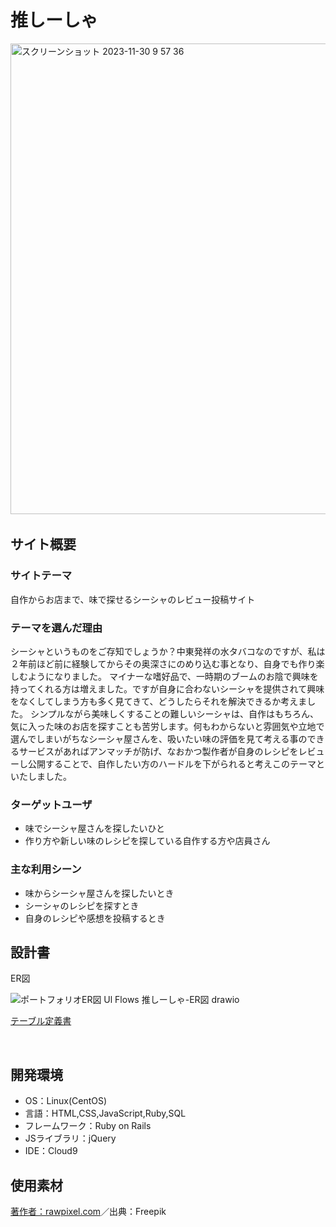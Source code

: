 # 推しーしゃ
​<img width="753" alt="スクリーンショット 2023-11-30 9 57 36" src="https://github.com/19951118/Oshisha/assets/141891762/ce78e46c-4233-4b03-8cb1-0979cf0fa8e7">

## サイト概要
### サイトテーマ
自作からお店まで、味で探せるシーシャのレビュー投稿サイト
​
### テーマを選んだ理由
シーシャというものをご存知でしょうか？中東発祥の水タバコなのですが、私は２年前ほど前に経験してからその奥深さにのめり込む事となり、自身でも作り楽しむようになりました。
マイナーな嗜好品で、一時期のブームのお陰で興味を持ってくれる方は増えました。ですが自身に合わないシーシャを提供されて興味をなくしてしまう方も多く見てきて、どうしたらそれを解決できるか考えました。
シンプルながら美味しくすることの難しいシーシャは、自作はもちろん、気に入った味のお店を探すことも苦労します。何もわからないと雰囲気や立地で選んでしまいがちなシーシャ屋さんを、吸いたい味の評価を見て考える事のできるサービスがあればアンマッチが防げ、なおかつ製作者が自身のレシピをレビューし公開することで、自作したい方のハードルを下がられると考えこのテーマといたしました。
​
### ターゲットユーザ
* 味でシーシャ屋さんを探したいひと
* 作り方や新しい味のレシピを探している自作する方や店員さん
​
### 主な利用シーン
* 味からシーシャ屋さんを探したいとき
* シーシャのレシピを探すとき
* 自身のレシピや感想を投稿するとき
​
## 設計書
ER図

![ポートフォリオER図 Ul Flows 推しーしゃ-ER図 drawio](https://github.com/19951118/Oshisha/assets/141891762/745cb1ac-f595-44b2-a8bc-f9cef48557c8)

<a href="https://docs.google.com/spreadsheets/d/17KL-mF7KgujeuCluFZBUBv5FB9hxDoVW/edit#gid=22058163" >テーブル定義書</a>


​
## 開発環境
- OS：Linux(CentOS)
- 言語：HTML,CSS,JavaScript,Ruby,SQL
- フレームワーク：Ruby on Rails
- JSライブラリ：jQuery
- IDE：Cloud9

## 使用素材
<a href="https://jp.freepik.com/free-photo/white-smoke-wallpaper-abstract-desktop-background_18100722.htm#query=shisha&position=15&from_view=search&track=sph">著作者：rawpixel.com</a>／出典：Freepik
